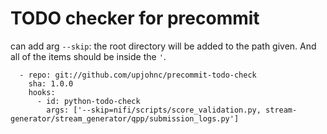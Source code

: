 # TODO checker for precommit

can add arg `--skip`: the root directory will be added to the path given.  And all of the items should be inside the `'`.

```
  - repo: git://github.com/upjohnc/precommit-todo-check
    sha: 1.0.0
    hooks:
      - id: python-todo-check
        args: ['--skip=nifi/scripts/score_validation.py, stream-generator/stream_generator/qpp/submission_logs.py']
```
